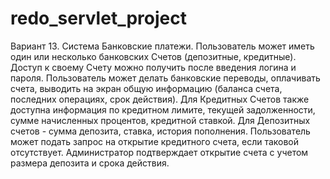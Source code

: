 # redo_servlet_project



Вариант 13. 
Система Банковские платежи. Пользователь может иметь один или
несколько банковских Счетов (депозитные, кредитные). Доступ к своему
Счету можно получить после введения логина и пароля. Пользователь
может делать банковские переводы, оплачивать счета, выводить на экран
общую информацию (баланса счета, последних операциях, срок действия).
Для Кредитных Счетов также доступна информация по кредитном лимите,
текущей задолженности, сумме начисленных процентов, кредитной ставкой.
Для Депозитных счетов - сумма депозита, ставка, история пополнения.
Пользователь может подать запрос на открытие кредитного счета, если
таковой отсутствует. Администратор подтверждает открытие счета с учетом
размера депозита и срока действия.




